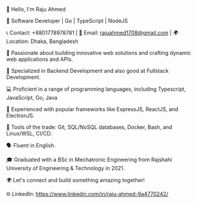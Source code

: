 👋 Hello, I'm Raju Ahmed

🚀 Software Developer | Go | TypeScript | NodeJS

📞 Contact: +8801778978781 | 📧 Email: rajuahmed1708@gmail.com | 🌍 Location: Dhaka, Bangladesh

🌟 Passionate about building innovative web solutions and crafting dynamic web applications and APIs.

🎯 Specialized in Backend Development and also good at Fullstack Development.

💻 Proficient in a range of programming languages, including Typescript, JavaScript, Go, Java 

🔧 Experienced with popular frameworks like ExpressJS, ReactJS, and ElectronJS.

🧰 Tools of the trade: Git, SQL/NoSQL databases, Docker, Bash, and Linux/WSL, CI/CD.

🗣️ Fluent in English.

🎓 Graduated with a BSc in Mechatronic Engineering from Rajshahi University of Engineering & Technology in 2021.

🌍 Let's connect and build something amazing together!

🌐 LinkedIn: https://www.linkedin.com/in/raju-ahmed-9a4770242/
